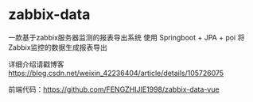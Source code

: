# zabbix-data
一款基于zabbix服务器监测的报表导出系统
使用 Springboot + JPA + poi 将Zabbix监控的数据生成报表导出

详细介绍请戳博客 https://blog.csdn.net/weixin_42236404/article/details/105726075

前端代码：https://github.com/FENGZHIJIE1998/zabbix-data-vue

